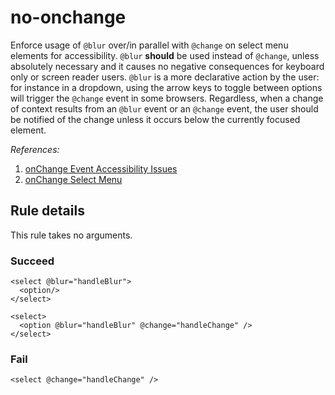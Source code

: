 # no-onchange

Enforce usage of `@blur` over/in parallel with `@change` on select menu elements for accessibility. `@blur` **should** be used instead of `@change`, unless absolutely necessary and it causes no negative consequences for keyboard only or screen reader users. `@blur` is a more declarative action by the user: for instance in a dropdown, using the arrow keys to toggle between options will trigger the `@change` event in some browsers. Regardless, when a change of context results from an `@blur` event or an `@change` event, the user should be notified of the change unless it occurs below the currently focused element.

_References:_

1. [onChange Event Accessibility Issues](http://cita.disability.uiuc.edu/html-best-practices/auto/onchange.php)
2. [onChange Select Menu](http://www.themaninblue.com/writing/perspective/2004/10/19/)

## Rule details

This rule takes no arguments.

### Succeed

```value
<select @blur="handleBlur">
  <option/>
</select>

<select>
  <option @blur="handleBlur" @change="handleChange" />
</select>
```

### Fail

```vue
<select @change="handleChange" />
```
